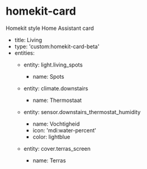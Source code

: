 # homekit-card
Homekit style Home Assistant card

- title: Living
- type: 'custom:homekit-card-beta'
- entities:
   - entity: light.living_spots
     - name: Spots

   - entity: climate.downstairs
     - name: Thermostaat
    
   - entity: sensor.downstairs_thermostat_humidity
     - name: Vochtigheid
     - icon: 'mdi:water-percent'
     - color: lightblue

   - entity: cover.terras_screen
     - name: Terras
